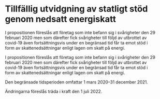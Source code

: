 # Tillfällig utvidgning av statligt stöd genom nedsatt energiskatt

I propositionen föreslås att företag som inte befann sig i svårigheter den 29 februari 2020 men som därefter fick svårigheter till följd av utbrottet av covid-19 även fortsättningsvis under en begränsad tid får ta emot stöd i form av skattenedsättningar enligt lagen om skatt på energi.

I propositionen föreslås att företag som inte befann sig i svårigheter den 29 februari 2020 men som därefter fick svårigheter till följd av utbrottet av covid-19 även fortsättningsvis under en begränsad tid får ta emot stöd i form av skattenedsättningar enligt lagen om skatt på energi.

Den begränsade tidsperioden omfattar 1 mars 2020–31 december 2021.

Ändringarna föreslås träda i kraft den 1 juli 2022.
